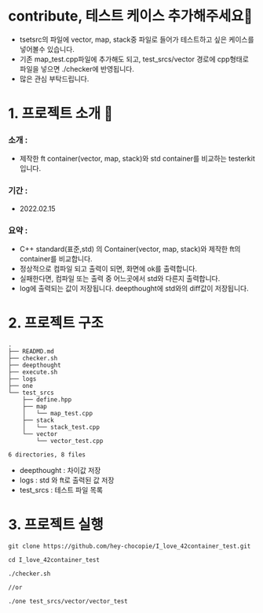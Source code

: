 # contribute, 테스트 케이스 추가해주세요🐶

* tsetsrc의 파일에 vector, map, stack중 파일로 들어가 테스트하고 싶은 케이스를 넣어볼수 있습니다. 
* 기존 map_test.cpp파일에 추가해도 되고, test_srcs/vector 경로에 cpp형태로 파일을 넣으면 ./checker에 반영됩니다.
* 많은 관심 부탁드립니다. 


# 1. 프로젝트 소개 🚛
### 소개 :
* 제작한 ft container(vector, map, stack)와 std container를 비교하는 testerkit 입니다.
### 기간 : 
* 2022.02.15
### 요약 :  
* C++ standard(표준,std) 의 Container(vector, map, stack)와 제작한 ft의 container를 비교합니다.
* 정상적으로 컴파일 되고 출력이 되면, 화면에 ok를 출력합니다.
* 실패한다면, 컴파일 또는 출력 중 어느곳에서 std와 다른지 출력합니다.		
* log에 출력되는 값이 저장됩니다. deepthought에 std와의 diff값이 저장됩니다.

# 2. 프로젝트 구조
```
.
├── READMD.md
├── checker.sh
├── deepthought
├── execute.sh
├── logs
├── one
└── test_srcs
    ├── define.hpp
    ├── map
    │   └── map_test.cpp
    ├── stack
    │   └── stack_test.cpp
    └── vector
        └── vector_test.cpp

6 directories, 8 files
```
* deepthought : 차이값 저장
* logs : std 와 ft로 출력된 값 저장
* test_srcs : 테스트 파일 목록

# 3. 프로젝트 실행
```
git clone https://github.com/hey-chocopie/I_love_42container_test.git

cd I_love_42container_test

./checker.sh

//or

./one test_srcs/vector/vector_test
```


